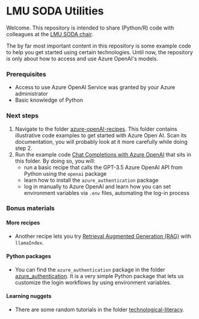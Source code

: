 # LMU SODA Utilities

Welcome. This repository is intended to share (Python/R) code with colleagues at the [LMU SODA chair](https://www.stat.lmu.de/soda/en/).

The by far most important content in this repository is some example code to help you get started using
certain technologies. Until now, the repository is only about how to access and use Azure OpenAI's models.

### Prerequisites

- Access to use Azure OpenAI Service was granted by your Azure administrator
- Basic knowledge of Python

### Next steps

1. Navigate to the folder [azure-openAI-recipes](./azure-openAI-recipes). This folder
contains illustrative code examples to get started with Azure Open AI. Scan its documentation, you will probably 
look at it more carefully while doing step 2.
2. Run the example code [Chat Completions with Azure OpenAI](./azure-openAI-recipes/soda_starter_code_Azure_OpenAI.py) 
that sits in this folder. By doing so, you will:
   - run a basic recipe that calls the GPT-3.5 Azure OpenAI API from Python using the `openai` package
   - learn how to install the `azure_authentication` package
   - log in manually to Azure OpenAI and learn how you can set environment variables via `.env` files, 
   automating the log-in process

### Bonus materials

#### More recipes

- Another recipe lets you try 
[Retrieval Augmented Generation (RAG)](./azure-openAI-recipes/soda_starter_code_RetrievalAugmentedGeneration.py) 
with `llamaIndex`.

#### Python packages

- You can find the `azure_authentication` package in the folder [azure_authentication](./azure_authentication).
It is a very simple Python package that lets us customize the login workflows by using environment variables.

#### Learning nuggets

- There are some random tutorials in the folder [technological-literacy](./technological-literacy).